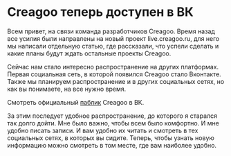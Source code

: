 # Creagoo теперь доступен в ВК

Всем привет, на связи команда разработчиков Creagoo. Время назад все усилия были направлены на новый проект
live.creagoo.ru, для него мы написали отдельную статью, где рассказали, что успели сделать и какие планы будут ждать остальные проекты
Creagoo.

Сейчас нам стало интересно распространение на других платформах. Первая социальная сеть, в которой появился Creagoo
стало Вконтакте. Также мы планируем распространение и в других социальных сетях, но как вы понимаете, на все нужно
время.

Смотреть официальный <a target="_blank" class="link" href="https://vk.com/creagoo">паблик</a> Creagoo в ВК.

За этим последует удобное распространение, до которого я старался так долго дойти. Мне было важно, чтобы всем было
комфортно. И мне удобно писать записи. И вам удобно их читать и смотреть в тех социальных сетях, в которых вы
сидите. Теперь, чтобы узнать новую информацию можно смотреть в том месте, где вам наиболее удобно.

